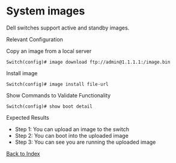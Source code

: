 # System images

Dell switches support active and standby images.

Relevant Configuration

Copy an image from a local server

```
Switch(config)# image download ftp://admin@1.1.1.1:/image.bin
```

Install image

```
Switch(config)# image install file-url
```

Show Commands to Validate Functionality

```
Switch(config)# show boot detail
```

Expected Results

* Step 1: You can upload an image to the switch
* Step 2: You can boot into the uploaded image
* Step 3: You can see you are running the uploaded image

[Back to Index](index.md)


